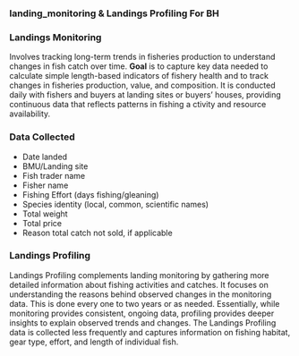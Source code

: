 ### landing_monitoring & Landings Profiling For BH

### Landings Monitoring 
Involves tracking long-term trends in fisheries production to understand changes in fish catch over time. 
**Goal** is to capture key data needed to calculate simple length-based indicators of fishery health and 
to track changes in fisheries production, value, and composition. It is conducted daily with fishers and 
buyers at landing sites or buyers’ houses, providing continuous data that reflects patterns in fishing a
ctivity and resource availability.  

### Data Collected
 - Date landed
 - BMU/Landing site
 - Fish trader name
 - Fisher name
 - Fishing Effort (days fishing/gleaning)
 - Species identity (local, common, scientific names)
 - Total weight
 - Total price
 - Reason total catch not sold, if applicable 

 ### Landings Profiling
Landings Profiling complements landing monitoring by gathering more detailed information about fishing activities
and catches. It focuses on understanding the reasons behind observed changes in the monitoring data. 
This is done every one to two years or as needed. Essentially, while monitoring provides consistent, ongoing data, 
profiling provides deeper insights to explain observed trends and changes. The Landings Profiling data is collected 
less frequently and captures information on fishing habitat, gear type, effort, and length of individual fish. 
